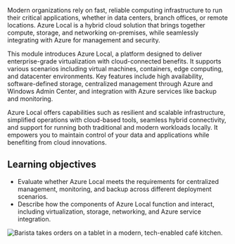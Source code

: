Modern organizations rely on fast, reliable computing infrastructure to run their critical applications, whether in data centers, branch offices, or remote locations. Azure Local is a hybrid cloud solution that brings together compute, storage, and networking on-premises, while seamlessly integrating with Azure for management and security.

This module introduces Azure Local, a platform designed to deliver enterprise-grade virtualization with cloud-connected benefits. It supports various scenarios including virtual machines, containers, edge computing, and datacenter environments. Key features include high availability, software-defined storage, centralized management through Azure and Windows Admin Center, and integration with Azure services like backup and monitoring.

Azure Local offers capabilities such as resilient and scalable infrastructure, simplified operations with cloud-based tools, seamless hybrid connectivity, and support for running both traditional and modern workloads locally. It empowers you to maintain control of your data and applications while benefiting from cloud innovations.

## Learning objectives

- Evaluate whether Azure Local meets the requirements for centralized management, monitoring, and backup across different deployment scenarios.
- Describe how the components of Azure Local function and interact, including virtualization, storage, networking, and Azure service integration.

![Barista takes orders on a tablet in a modern, tech-enabled café kitchen.](media/cafe.png)
